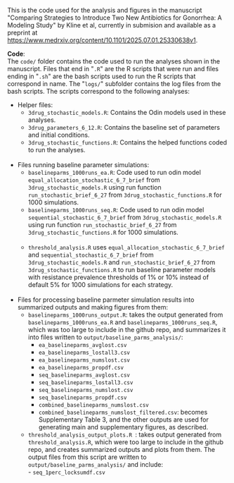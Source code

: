 This is the code used for the analysis and figures in the manuscript "Comparing Strategies to Introduce Two New Antibiotics for Gonorrhea: A Modeling Study" by Kline et al, currently in submision and available as a preprint at https://www.medrxiv.org/content/10.1101/2025.07.01.25330638v1. 

__Code__: \
The `code/` folder contains the code used to run the analyses shown in the manuscript. Files that end in "`.R`" are the R scripts that were run and files ending in "`.sh`" are the bash scripts used to run the R scripts that correspond in name. The "`logs/`" subfolder contains the log files from the bash scripts. The scripts correspond to the following analyses: 
* Helper files: 
     - `3drug_stochastic_models.R`: Contains the Odin models used in these analyses. 
     - `3drug_parameters_6_12.R`: Contains the baseline set of parameters and initial conditions. 
     - `3drug_stochastic_functions.R`: Contains the helped functions coded to run the analyses. <br><br>
* Files running baseline parameter simulations: 
     - `baselineparms_1000runs_ea.R`: Code used to run odin model `equal_allocation_stochastic_6_7_brief` from `3drug_stochastic_models.R` using run function `run_stochastic_brief_6_27` from `3drug_stochastic_functions.R` for 1000 simulations.
     - `baselineparms_1000runs_seq.R`: Code used to run odin model `sequential_stochastic_6_7_brief` from `3drug_stochastic_models.R` using run function `run_stochastic_brief_6_27` from `3drug_stochastic_functions.R` for 1000 simulations. <br><br>
     - `threshold_analysis.R` uses  `equal_allocation_stochastic_6_7_brief` and `sequential_stochastic_6_7_brief` from `3drug_stochastic_models.R` and `run_stochastic_brief_6_27` from `3drug_stochastic_functions.R` to run baseline parameter models with resistance prevalence thresholds of 1% or 10% instead of default 5% for 1000 simulations for each strategy.  <br><br>
* Files for processing baseline parmeter simulation results into summarized outputs and making figures from them: 
     - `baselineparms_1000runs_output.R`: takes the output generated from `baselineparms_1000runs_ea.R` and `baselineparms_1000runs_seq.R`, which was too large to include in the github repo, and summarizes it into files written to `output/baseline_parms_analysis/`:
          - `ea_baselineparms_avglost.csv`
          - `ea_baselineparms_lostall3.csv`
          - `ea_baselineparms_numslost.csv`
          - `ea_baselineparms_propdf.csv`
          - `seq_baselineparms_avglost.csv`
          - `seq_baselineparms_lostall3.csv`
          - `seq_baselineparms_numslost.csv`
          - `seq_baselineparms_propdf.csv`
          - `combined_baselineparms_numslost.csv`
          - `combined_baselineparms_numslost_filtered.csv`: becomes Supplementary Table 3, and the other outputs are used for generating main and supplementary figures, as described.
    - `threshold_analysis_output_plots.R `: takes output generated from `threshold_analysis.R`, which were too large to include in the github repo, and creates summarized outputs and plots from them. The output files from this script are written to `output/baseline_parms_analysis/` and include: \
              - `seq_1perc_locksumdf.csv`
      

  



